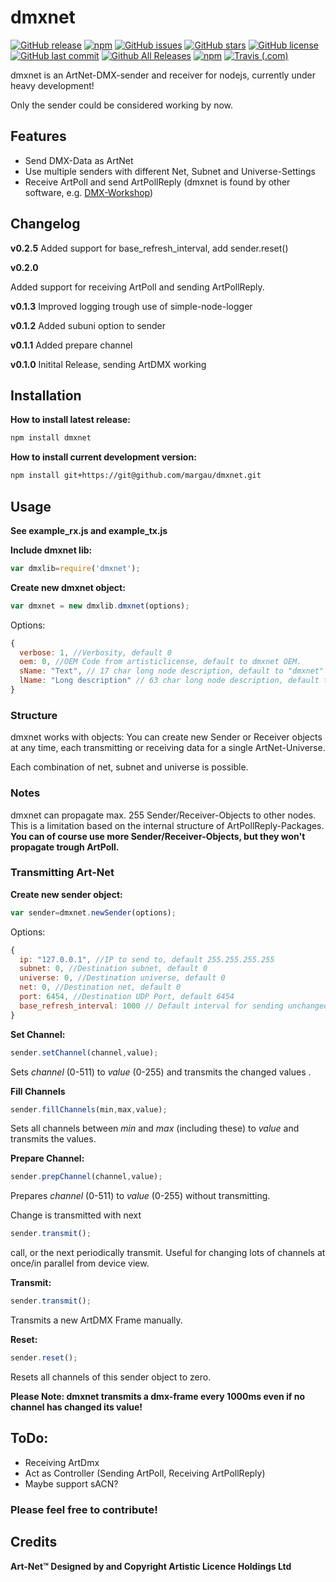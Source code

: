 # dmxnet
[![GitHub release](https://img.shields.io/github/release/margau/dmxnet.svg)](https://github.com/margau/dmxnet/releases)
[![npm](https://img.shields.io/npm/v/dmxnet.svg)](https://www.npmjs.com/package/dmxnet)
[![GitHub issues](https://img.shields.io/github/issues/margau/dmxnet.svg)](https://github.com/margau/dmxnet/issues)
[![GitHub stars](https://img.shields.io/github/stars/margau/dmxnet.svg)](https://github.com/margau/dmxnet/stargazers)
[![GitHub license](https://img.shields.io/github/license/margau/dmxnet.svg)](https://github.com/margau/dmxnet/blob/master/LICENSE)
[![GitHub last commit](https://img.shields.io/github/last-commit/margau/dmxnet.svg)](https://github.com/margau/dmxnet)
[![Github All Releases](https://img.shields.io/github/downloads/margau/dmxnet/total.svg)](https://github.com/margau/dmxnet/releases)
[![npm](https://img.shields.io/npm/dt/dmxnet.svg)](https://www.npmjs.com/package/dmxnet)
[![Travis (.com)](https://img.shields.io/travis/com/margau/dmxnet.svg)](https://travis-ci.com/margau/dmxnet)

dmxnet is an ArtNet-DMX-sender and receiver for nodejs,
currently under heavy development!

Only the sender could be considered working by now.

## Features

- Send DMX-Data as ArtNet
- Use multiple senders with different Net, Subnet and Universe-Settings
- Receive ArtPoll and send ArtPollReply (dmxnet is found by other software, e.g. [DMX-Workshop](https://art-net.org.uk/resources/dmx-workshop/))



## Changelog
**v0.2.5**
Added support for base_refresh_interval, add sender.reset()

**v0.2.0**

Added support for receiving ArtPoll and sending ArtPollReply.

**v0.1.3**
Improved logging trough use of simple-node-logger

**v0.1.2**
Added subuni option to sender

**v0.1.1**
Added prepare channel

**v0.1.0**
Initital Release, sending ArtDMX working

## Installation

**How to install latest release:**

```bash
npm install dmxnet
```

**How to install current development version:**

```bash
npm install git+https://git@github.com/margau/dmxnet.git
```

## Usage

**See example_rx.js and example_tx.js**

**Include dmxnet lib:**

```javascript
var dmxlib=require('dmxnet');
```

**Create new dmxnet object:**

```javascript
var dmxnet = new dmxlib.dmxnet(options);
```

Options:

```javascript
{
  verbose: 1, //Verbosity, default 0
  oem: 0, //OEM Code from artisticlicense, default to dmxnet OEM.
  sName: "Text", // 17 char long node description, default to "dmxnet"
  lName: "Long description" // 63 char long node description, default to "dmxnet - OpenSource ArtNet Transceiver"
}
```

### Structure
dmxnet works with objects:
You can create new Sender or Receiver objects at any time,
each transmitting or receiving data for a single ArtNet-Universe.

Each combination of net, subnet and universe is possible.

### Notes
dmxnet can propagate max. 255 Sender/Receiver-Objects to other nodes.
This is a limitation based on the internal structure of ArtPollReply-Packages.
**You can of course use more Sender/Receiver-Objects, but they won't propagate
trough ArtPoll.**
### Transmitting Art-Net

**Create new sender object:**

```javascript
var sender=dmxnet.newSender(options);
```

Options:

```javascript
{
  ip: "127.0.0.1", //IP to send to, default 255.255.255.255
  subnet: 0, //Destination subnet, default 0
  universe: 0, //Destination universe, default 0
  net: 0, //Destination net, default 0
  port: 6454, //Destination UDP Port, default 6454
  base_refresh_interval: 1000 // Default interval for sending unchanged ArtDmx
}
```

**Set Channel:**

```javascript
sender.setChannel(channel,value);
```

Sets *channel* (0-511) to *value* (0-255) and transmits the changed values .

**Fill Channels**

```javascript
sender.fillChannels(min,max,value);
```

Sets all channels between *min* and *max* (including these) to *value* and transmits the values.

**Prepare Channel:**

```javascript
sender.prepChannel(channel,value);
```

Prepares *channel* (0-511) to *value* (0-255) without transmitting.

Change is transmitted with next
```javascript
sender.transmit();
```
call, or the next periodically transmit. Useful for changing lots of channels at once/in parallel from device view.

**Transmit:**

```javascript
sender.transmit();
```

Transmits a new ArtDMX Frame manually.

**Reset:**

```javascript
sender.reset();
```

Resets all channels of this sender object to zero.

**Please Note: dmxnet transmits a dmx-frame every 1000ms even if no channel has changed its value!**

## ToDo:

- Receiving ArtDmx
- Act as Controller (Sending ArtPoll, Receiving ArtPollReply)
- Maybe support sACN?


### Please feel free to contribute!



## Credits

**Art-Net™ Designed by and Copyright Artistic Licence Holdings Ltd**
